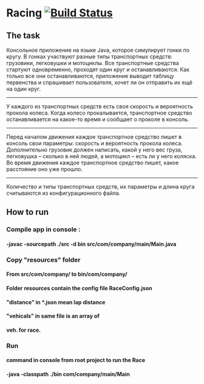 Racing [![Build Status](https://travis-ci.org/Zhogolev/Racing.svg?branch=master)](https://travis-ci.org/Zhogolev/Racing)&nbsp;
==========

## The task

  Консольное приложение на языке Java, которое симулирует гонки по кругу. В гонках участвуют разные типы транспортных средств: грузовики, легковушки и мотоциклы. Все транспортные средства стартуют одновременно, проходят один круг и останавливаются. Как только все они останавливаются, приложение выводит таблицу первенства и спрашивает пользователя, хочет ли он отправить их ещё на один круг.
***
  У каждого из транспортных средств есть своя скорость и вероятность прокола колеса. Когда колесо прокалывается, транспортное средство останавливается на какое-то время и сообщает о проколе в консоль.
***
  Перед началом движения каждое транспортное средство пишет в консоль свои параметры: скорость и вероятность прокола колеса. Дополнительно грузовик должен написать, какой у него вес груза, легковушка – сколько в ней людей, а мотоцикл – есть ли у него коляска. Во время движения каждое транспортное средство пишет, какое расстояние оно уже прошло. 
***
Количество и типы транспортных средств, их параметры и длина круга считываются из конфигурационного файла.  

## How to run 

### Compile app in console :
#### -javac -sourcepath ./src -d bin src/com/company/main/Main.java

### Copy "resources" folder 
#### From src/com/company/ to bin/com/company/
#### Folder resources contain the config file RaceConfig.json
#### "distance" in *.json mean lap distance
#### "vehicals" in same file is an array of
#### veh. for race.

### Run
#### command in console from root project to run the Race
#### -java -classpath ./bin com/company/main/Main
